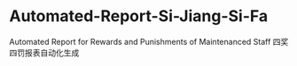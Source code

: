 # Automated-Report-Si-Jiang-Si-Fa
Automated Report for Rewards and Punishments of Maintenanced Staff
四奖四罚报表自动化生成
